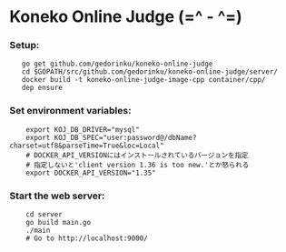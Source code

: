 # Koneko Online Judge (=^ - ^=)

### Setup:
```
   go get github.com/gedorinku/koneko-online-judge
   cd $GOPATH/src/github.com/gedorinku/koneko-online-judge/server/
   docker build -t koneko-online-judge-image-cpp container/cpp/
   dep ensure
```

### Set environment variables:
```
    export KOJ_DB_DRIVER="mysql"
    export KOJ_DB_SPEC="user:password@/dbName?charset=utf8&parseTime=True&loc=Local"
    # DOCKER_API_VERSIONにはインストールされているバージョンを指定
    # 指定しないと'client version 1.36 is too new.'とか怒られる
    export DOCKER_API_VERSION="1.35"
```

### Start the web server:
```
    cd server
    go build main.go
    ./main
    # Go to http://localhost:9000/
```
